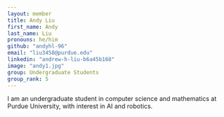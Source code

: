 ```yaml
---
layout: member
title: Andy Liu
first_name: Andy
last_name: Liu
pronouns: he/him
github: "andyhl-96"
email: "liu3458@purdue.edu"
linkedin: "andrew-h-liu-b6a45b168"
image: "andy1.jpg"
group: Undergraduate Students
group_rank: 5
---
```

I am an undergraduate student in computer science and mathematics at Purdue University, with interest in AI and robotics.
